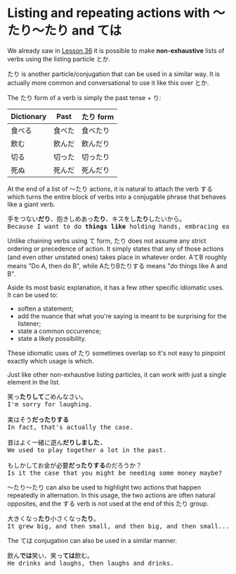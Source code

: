 # Listing and repeating actions with 〜たり〜たり and ては

We already saw in [Lesson 36](../Part3/Lesson36.md) it is possible to make **non-exhaustive** lists of verbs using the listing particle とか. 

たり is another particle/conjugation that can be used in a similar way. It is actually more common and conversational to use it like this over とか. 

The たり form of a verb is simply the past tense + り:

| Dictionary | Past   | たり form |
|------------|--------|-----------|
| 食べる     | 食べた | 食べたり  |
| 飲む       | 飲んだ | 飲んだり  |
| 切る       | 切った | 切ったり  |
| 死ぬ       | 死んだ | 死んだり  |

At the end of a list of 〜たり actions, it is natural to attach the verb する which turns the entire block of verbs into a conjugable phrase that behaves like a giant verb.

<pre>
手をつない<b>だり</b>、抱きしめあっ<b>たり</b>、キスをし<b>たり</b>したいから。
Because I want to do <b>things like</b> holding hands, embracing each other, and kissing.
</pre>

Unlike chaining verbs using て form, たり does not assume any strict ordering or precedence of action. It simply states that any of those actions (and even other unstated ones) takes place in whatever order. AてB roughly means "Do A, then do B", while AたりBたりする means "do things like A and B". 

Aside its most basic explanation, it has a few other specific idiomatic uses. It can be used to:

- soften a statement;
- add the nuance that what you're saying is meant to be surprising for the listener;
- state a common occurrence;
- state a likely possibility.

These idiomatic uses of たり sometimes overlap so it's not easy to pinpoint exactly which usage is which. 

Just like other non-exhaustive listing particles, it can work with just a single element in the list.

<pre>
笑っ<b>たりして</b>ごめんなさい。
I'm sorry for laughing. 

実はそう<b>だったりする</b>
In fact, that's actually the case.

昔はよく一緒に遊ん<b>だりしました.</b>
We used to play together a lot in the past.

もしかしてお金が必要<b>だったりする</b>のだろうか？
Is it the case that you might be needing some money maybe?
</pre>

〜たり〜たり can also be used to highlight two actions that happen repeatedly in alternation. In this usage, the two actions are often natural opposites, and the する verb is not used at the end of this たり group.

<pre>
大きくなっ<b>たり</b>小さくなっ<b>たり</b>。
It grew big, and then small, and then big, and then small...
</pre>

The ては conjugation can also be used in a similar manner.

<pre>
飲ん<b>では</b>笑い、笑っ<b>ては</b>飲む。
He drinks and laughs, then laughs and drinks.
</pre>